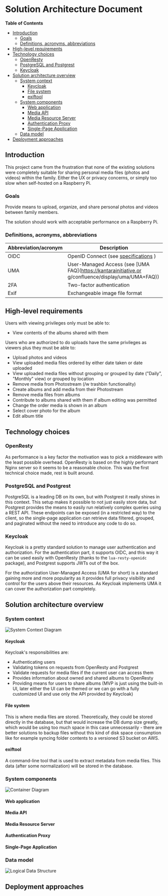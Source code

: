 # Solution Architecture Document

<!-- START doctoc generated TOC please keep comment here to allow auto update -->
<!-- DON'T EDIT THIS SECTION, INSTEAD RE-RUN doctoc TO UPDATE -->
**Table of Contents**

- [Introduction](#introduction)
  - [Goals](#goals)
  - [Definitions, acronyms, abbreviations](#definitions-acronyms-abbreviations)
- [High-level requirements](#high-level-requirements)
- [Technology choices](#technology-choices)
  - [OpenResty](#openresty)
  - [PostgreSQL and Postgrest](#postgresql-and-postgrest)
  - [Keycloak](#keycloak)
- [Solution architecture overview](#solution-architecture-overview)
  - [System context](#system-context)
    - [Keycloak](#keycloak-1)
    - [File system](#file-system)
    - [exiftool](#exiftool)
  - [System components](#system-components)
    - [Web application](#web-application)
    - [Media API](#media-api)
    - [Media Resource Server](#media-resource-server)
    - [Authentication Proxy](#authentication-proxy)
    - [Single-Page Application](#single-page-application)
  - [Data model](#data-model)
- [Deployment approaches](#deployment-approaches)

<!-- END doctoc generated TOC please keep comment here to allow auto update -->

## Introduction

This project came from the frustration that none of the existing solutions were completely suitable for sharing personal media files (photos and videos) within the family. Either the UX or privacy concerns, or simply too slow when self-hosted on a Raspberry Pi.

### Goals

Provide means to upload, organize, and share personal photos and videos between family members.

The solution should work with acceptable performance on a Raspberry Pi.

### Definitions, acronyms, abbreviations

Abbreviation/acronym | Description
-------------------- |------------
OIDC                 | OpenID Connect (see [specifications](https://openid.net/connect/) )
UMA                  | User-Managed Access (see [UMA FAQ](https://kantarainitiative.or g/confluence/display/uma/UMA+FAQ))
2FA                  | Two-factor authentication
Exif                 | Exchangeable image file format

## High-level requirements

Users with viewing privileges only must be able to:

* View contents of the albums shared with them

Users who are authorized to do uploads have the same privileges as viewers plus they must be able to:

* Upload photos and videos
* View uploaded media files ordered by either date taken or date uploaded
* View uploaded media files without grouping or grouped by date ("Daily", "Monthly" view) or grouped by location
* Remove media from Photostream (/w trashbin functionality)
* Create albums and add media from their Photostream
* Remove media files from albums
* Contribute to albums shared with them if album editing was permitted
* Change the order media is shown in an album
* Select cover photo for the album
* Edit album title

## Technology choices

### OpenResty

As performance is a key factor the motivation was to pick a middleware with the least possible overhead. OpenResty is based on the highly performant Nginx server so it seems to be a reasonable choice. This was the first technical choice made, rest is built around.

### PostgreSQL and Postgrest

PostgreSQL is a leading DB on its own, but with Postgrest it really shines in this context. This setup makes it possible to not just easily store data, but Postgrest provides the means to easily run relatively complex queries using a REST API. These endpoints can be exposed (in a restricted way) to the client, so the single-page application can retrieve data filtered, grouped, and paginated without the need to introduce any code to do so.

### Keycloak

Keycloak is a pretty standard solution to manage user authentication and authorization. For the authentication part, it supports OIDC, and this way it can be used easily with OpenResty (thanks to the `lua-resty-openidc` package), and Postgrest supports JWTs out of the box.

For the authorization User-Managed Access (UMA for short) is a standard gaining more and more popularity as it provides full privacy visibility and control for the users above their resources. As Keycloak implements UMA it can cover the authorization part completely.

## Solution architecture overview

### System context

![System Context Diagram](images/system_context.png)

#### Keycloak

Keycloak's responsibilities are:

* Authenticating users
* Validating tokens on requests from OpenResty and Postgrest
* Validate requests for media files if the current user can access them
* Provides information about owned and shared albums to OpenResty
* Providing means for users to share albums (MVP is just using the built-in UI, later either the UI can be themed or we can go with a fully customized UI and use only the API provided by Keycloak)

#### File system

This is where media files are stored. Theoretically, they could be stored directly in the database, but that would increase the DB dump size greatly, which would be using too much space in this case unnecessarily - there are better solutions to backup files without this kind of disk space consumption like for example syncing folder contents to a versioned S3 bucket on AWS.

#### exiftool

A command-line tool that is used to extract metadata from media files. This data (after some normalization) will be stored in the database.

### System components

![Container Diagram](images/container.png)

#### Web application

#### Media API

#### Media Resource Server

#### Authentication Proxy

#### Single-Page Application

### Data model

![Logical Data Structure](images/logical_data_structure.png)

## Deployment approaches
